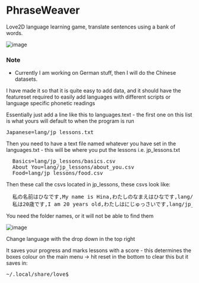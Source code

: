 # PhraseWeaver
Love2D language learning game, translate sentences using a bank of words.

![image](https://github.com/user-attachments/assets/36eb9fdb-9b8b-410a-a021-b58a00fd1804)


### Note
- Currently I am working on German stuff, then I will do the Chinese datasets.


I have made it so that it is quite easy to add data, and it should have the featureset required to easily add languages with different scripts or language specific phonetic readings

Essentially just add a line like this to languages.text - the first one on this list is what yours will default to when the program is run

<pre>Japanese=lang/jp_lessons.txt </pre>

Then you need to have a text file named whatever you have set in the languages.txt - this will be where you put the lessons i.e. jp_lessons.txt

<pre>
  Basics=lang/jp_lessons/basics.csv
  About You=lang/jp_lessons/about_you.csv
  Food=lang/jp_lessons/food.csv
</pre>

Then these call the csvs located in jp_lessons, these csvs look like:

<pre>
  私の名前はひなです,My name is Hina,わたしのなまえはひなです,lang/jp_lessons/audio/私の名前はひなです.mp3
  私は20歳です,I am 20 years old,わたしはにじゅっさいです,lang/jp_lessons/audio/私は20歳です.mp3
</pre>

You need the folder names, or it will not be able to find them

![image](https://github.com/user-attachments/assets/6484f343-458a-4460-a23f-3fb9dc5caff0)

Change language with the drop down in the top right

It saves your progress and marks lessons with a score - this determines the boxes colour on the main menu -> hit reset in the bottom to clear this but it saves in:

<pre>~/.local/share/love$</pre>
